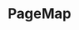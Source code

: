 ---
title: 'PageMap'
layout: categories
permalink: /pagemap/
author_profile: true
sidebar_main: true
---